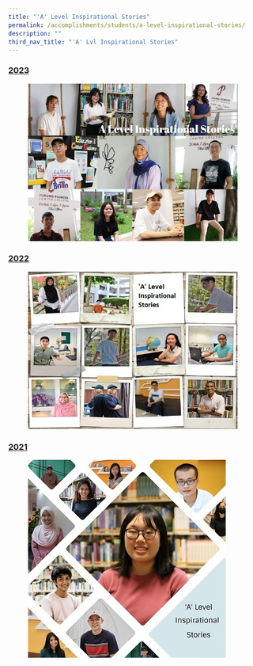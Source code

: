 ```yaml
---
title: "'A' Level Inspirational Stories"
permalink: /accomplishments/students/a-level-inspirational-stories/
description: ""
third_nav_title: "'A' Lvl Inspirational Stories"
---
```


<h3><a href="/a-level-inspirational-stories/2022/overview/">2023</a></h3>

<figure>
<img src="/images/Accomplishment/2023/A Level Inspirational Stories 2023 Landing Page Collage.jpg">
</figure>

<h3><a href="/accomplishments/students/a-level-inspirational-stories/2022/overview/">2022</a></h3>
<figure>
<img src="/images/collage_ALevel%20600.jpg">
</figure>

<h3><a href="/accomplishments/students/a-level-inspirational-stories/2021/overview/">2021</a></h3>
<figure>
<img src="/images/Collage%202021.jpg">
</figure>